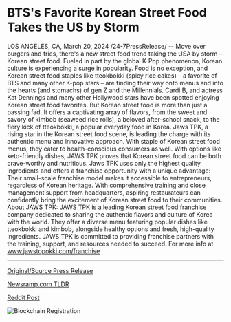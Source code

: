 # BTS's Favorite Korean Street Food Takes the US by Storm

LOS ANGELES, CA, March 20, 2024 /24-7PressRelease/ -- Move over burgers and fries, there's a new street food trend taking the USA by storm – Korean street food. Fueled in part by the global K-Pop phenomenon, Korean culture is experiencing a surge in popularity.   Food is no exception, and Korean street food staples like tteokbokki (spicy rice cakes) – a favorite of BTS and many other K-pop stars – are finding their way onto menus and into the hearts (and stomachs) of gen Z and the Millennials. Cardi B, and actress Kat Dennings and many other Hollywood stars have been spotted enjoying Korean street food favorites.  But Korean street food is more than just a passing fad. It offers a captivating array of flavors, from the sweet and savory of kimbob (seaweed rice rolls), a beloved after-school snack, to the fiery kick of tteokbokki, a popular everyday food in Korea.   Jaws TPK, a rising star in the Korean street food scene, is leading the charge with its authentic menu and innovative approach. With staple of Korean street food menus, they cater to health-conscious consumers as well. With options like keto-friendly dishes, JAWS TPK proves that Korean street food can be both crave-worthy and nutritious.  Jaws TPK uses only the highest quality ingredients and offers a franchise opportunity with a unique advantage: Their small-scale franchise model makes it accessible to entrepreneurs, regardless of Korean heritage. With comprehensive training and close management support from headquarters, aspiring restaurateurs can confidently bring the excitement of Korean street food to their communities.  About JAWS TPK: JAWS TPK is a leading Korean street food franchise company dedicated to sharing the authentic flavors and culture of Korea with the world. They offer a diverse menu featuring popular dishes like tteokbokki and kimbob, alongside healthy options and fresh, high-quality ingredients. JAWS TPK is committed to providing franchise partners with the training, support, and resources needed to succeed. For more info at www.jawstopokki.com/franchise 

---

[Original/Source Press Release](https://www.24-7pressrelease.com/press-release/509389/btss-favorite-korean-street-food-takes-the-us-by-storm)
                    

[Newsramp.com TLDR](None) 



[Reddit Post](https://www.reddit.com/r/newsramp/comments/1bj7i80/korean_street_food_trend_sweeps_usa_jaws_tpk/) 



![Blockchain Registration](https://cdn.newsramp.app/24-7PressRelease/qrcode/243/20/rubyrOqV.webp)